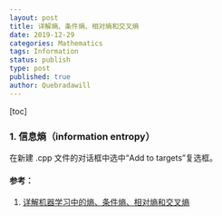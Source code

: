 ```yaml
---
layout: post
title: 详解熵、条件熵、相对熵和交叉熵
date: 2019-12-29
categories: Mathematics
tags: Information
status: publish
type: post
published: true
author: Quebradawill
---
```


[toc]

### 1. 信息熵（information entropy）

在新建 .cpp 文件的对话框中选中“Add to targets”复选框。

#### 参考：

1. [详解机器学习中的熵、条件熵、相对熵和交叉熵](https://zhuanlan.zhihu.com/p/35379531)

